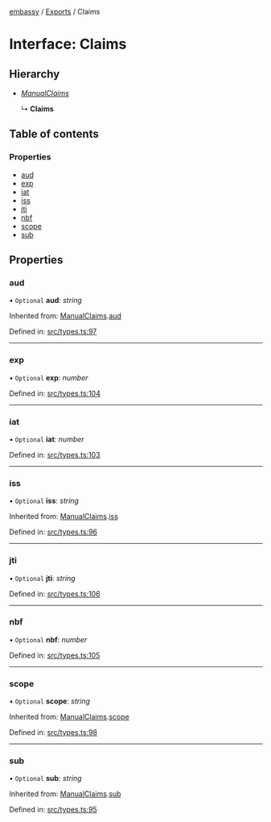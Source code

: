 [embassy](../README.md) / [Exports](../modules.md) / Claims

# Interface: Claims

## Hierarchy

* [*ManualClaims*](manualclaims.md)

  ↳ **Claims**

## Table of contents

### Properties

- [aud](claims.md#aud)
- [exp](claims.md#exp)
- [iat](claims.md#iat)
- [iss](claims.md#iss)
- [jti](claims.md#jti)
- [nbf](claims.md#nbf)
- [scope](claims.md#scope)
- [sub](claims.md#sub)

## Properties

### aud

• `Optional` **aud**: *string*

Inherited from: [ManualClaims](manualclaims.md).[aud](manualclaims.md#aud)

Defined in: [src/types.ts:97](https://github.com/TomFrost/Embassy/blob/46b38ed/src/types.ts#L97)

___

### exp

• `Optional` **exp**: *number*

Defined in: [src/types.ts:104](https://github.com/TomFrost/Embassy/blob/46b38ed/src/types.ts#L104)

___

### iat

• `Optional` **iat**: *number*

Defined in: [src/types.ts:103](https://github.com/TomFrost/Embassy/blob/46b38ed/src/types.ts#L103)

___

### iss

• `Optional` **iss**: *string*

Inherited from: [ManualClaims](manualclaims.md).[iss](manualclaims.md#iss)

Defined in: [src/types.ts:96](https://github.com/TomFrost/Embassy/blob/46b38ed/src/types.ts#L96)

___

### jti

• `Optional` **jti**: *string*

Defined in: [src/types.ts:106](https://github.com/TomFrost/Embassy/blob/46b38ed/src/types.ts#L106)

___

### nbf

• `Optional` **nbf**: *number*

Defined in: [src/types.ts:105](https://github.com/TomFrost/Embassy/blob/46b38ed/src/types.ts#L105)

___

### scope

• `Optional` **scope**: *string*

Inherited from: [ManualClaims](manualclaims.md).[scope](manualclaims.md#scope)

Defined in: [src/types.ts:98](https://github.com/TomFrost/Embassy/blob/46b38ed/src/types.ts#L98)

___

### sub

• `Optional` **sub**: *string*

Inherited from: [ManualClaims](manualclaims.md).[sub](manualclaims.md#sub)

Defined in: [src/types.ts:95](https://github.com/TomFrost/Embassy/blob/46b38ed/src/types.ts#L95)
